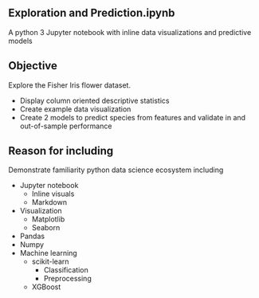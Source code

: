 Exploration and Prediction.ipynb
---------------
A python 3 Jupyter notebook with inline data visualizations and predictive models


Objective
--------------------
Explore the Fisher Iris flower dataset.
 - Display column oriented descriptive statistics
 - Create example data visualization
 - Create 2 models to predict species from features and validate in and out-of-sample performance


Reason for including
--------------------
Demonstrate familiarity python data science ecosystem including
 - Jupyter notebook
    - Inline visuals
    - Markdown
 - Visualization
    - Matplotlib
    - Seaborn
 - Pandas
 - Numpy
 - Machine learning
    - scikit-learn
        - Classification
        - Preprocessing
    - XGBoost
